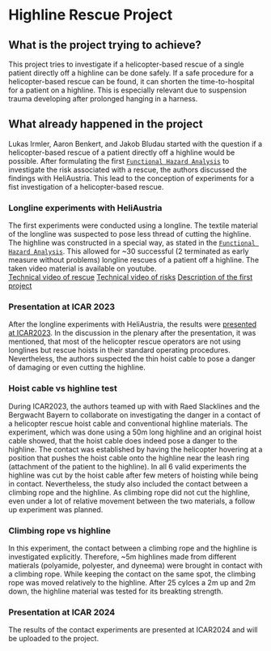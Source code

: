 # Highline Rescue Project

## What is the project trying to achieve? 

This project tries to investigate if a helicopter-based rescue of a single patient directly off a highline can be done safely. If a safe procedure for a helicopter-based rescue can be found, it can shorten the time-to-hospital for a patient on a highline. This is especially relevant due to suspension trauma developing after prolonged hanging in a harness. 

## What already happened in the project

Lukas Irmler, Aaron Benkert, and Jakob Bludau started with the question if a helicopter-based rescue of a patient directly off a highline would be possible. After formulating the first [`Functional Hazard Analysis`](https://github.com/JBludau/Highline-Rescue-Project/blob/main/documents/helikopter_rettung_fha_v2.0_german.pdf) to investigate the risk associated with a rescue, the authors discussed the findings with HeliAustria. This lead to the conception of experiments for a fist investigation of a helicopter-based rescue.

### Longline experiments with HeliAustria

The first experiments were conducted using a longline. The textile material of the longline was suspected to pose less thread of cutting the highline. The highline was constructed in a special way, as stated in the [`Functional Hazard Analysis`](https://github.com/JBludau/Highline-Rescue-Project/blob/main/documents/helikopter_rettung_fha_v2.0_german.pdf). This allowed for ~30 successful (2 terminated as early measure without problems) longline rescues of a patient off a highline.
The taken video material is available on youtube.  
[Technical video of rescue](https://www.youtube.com/watch?v=iLqlUBwQ1ak)
[Technical video of risks](https://www.youtube.com/watch?v=SlgHOHsWXp8)
[Description of the first project](https://www.youtube.com/watch?v=puFq4TgSw14)

### Presentation at ICAR 2023

After the longline experiments with HeliAustria, the results were [presented at ICAR2023](https://github.com/JBludau/Highline-Rescue-Project/blob/main/presentations/icar_2023_highline_rescue_longline.pdf). In the discussion in the plenary after the presentation, it was mentioned, that most of the helicopter rescue operators are not using longlines but rescue hoists in their standard operating procedures. Nevertheless, the authors suspected the thin hoist cable to pose a danger of damaging or even cutting the highline.  

### Hoist cable vs highline test

During ICAR2023, the authors teamed up with with Raed Slacklines and the Bergwacht Bayern to collaborate on investigating the danger in a contact of a helicopter rescue hoist cable and conventional highline materials. The experiment, which was done using a 50m long highline and an original hoist cable showed, that the hoist cable does indeed pose a danger to the highline. The contact was established by having the helicopter hovering at a position that pushes the hoist cable onto the highline near the leash ring (attachment of the patient to the highline). In all 6 valid experiments the highline was cut by the hoist cable after few meters of hoisting while being in contact.
Nevertheless, the study also included the contact between a climbing rope and the highline. As climbing rope did not cut the highline, even under a lot of relative movement between the two materials, a follow up experiment was planned.

### Climbing rope vs highline

In this experiment, the contact between a climbing rope and the highline is investigated explicitly. Therefore, ~5m highlines made from different matierals (polyamide, polyester, and dyneema) were brought in contact with a climbing rope. While keeping the contact on the same spot, the climbing rope was moved relatively to the highline. After 25 cylces a 2m up and 2m down, the highline material was tested for its breakting strength.

### Presentation at ICAR 2024

The results of the contact experiments are presented at ICAR2024 and will be uploaded to the project.
